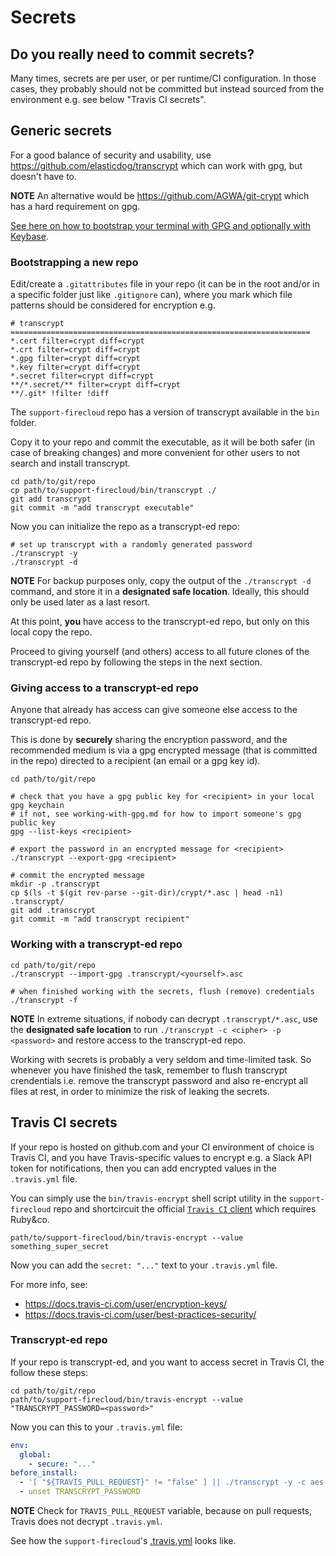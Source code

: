# Secrets

## Do you really need to commit secrets?

Many times, secrets are per user, or per runtime/CI configuration.
In those cases, they probably should not be committed
but instead sourced from the environment e.g. see below "Travis CI secrets".


## Generic secrets

For a good balance of security and usability,
use https://github.com/elasticdog/transcrypt which can work with gpg, but doesn't have to.

**NOTE** An alternative would be https://github.com/AGWA/git-crypt which has a hard requirement on gpg.

[See here on how to bootstrap your terminal with GPG and optionally with Keybase](bootstrap-gpg.md).

### Bootstrapping a new repo

Edit/create a `.gitattributes` file in your repo
(it can be in the root and/or in a specific folder just like `.gitignore` can),
where you mark which file patterns should be considered for encryption e.g.

```
# transcrypt ===================================================================
*.cert filter=crypt diff=crypt
*.crt filter=crypt diff=crypt
*.gpg filter=crypt diff=crypt
*.key filter=crypt diff=crypt
*.secret filter=crypt diff=crypt
**/*.secret/** filter=crypt diff=crypt
**/.git* !filter !diff
```

The `support-firecloud` repo has a version of transcrypt available in the `bin` folder.

Copy it to your repo and commit the executable, as it will be both safer
(in case of breaking changes) and more convenient for other users to not search
and install transcrypt.

```shell
cd path/to/git/repo
cp path/to/support-firecloud/bin/transcrypt ./
git add transcrypt
git commit -m "add transcrypt executable"
```

Now you can initialize the repo as a transcrypt-ed repo:

```shell
# set up transcrypt with a randomly generated password
./transcrypt -y
./transcrypt -d
```

**NOTE** For backup purposes only, copy the output of the `./transcrypt -d` command,
and store it in a **designated safe location**. Ideally, this should only be used later as a last resort.

At this point, **you** have access to the transcrypt-ed repo, but only on this local copy the repo.

Proceed to giving yourself (and others) access to all future clones of the transcrypt-ed repo
by following the steps in the next section.

### Giving access to a transcrypt-ed repo

Anyone that already has access can give someone else access to the transcrypt-ed repo.

This is done by **securely** sharing the encryption password,
and the recommended medium is via a gpg encrypted message (that is committed in the repo)
directed to a recipient (an email or a gpg key id).

```shell
cd path/to/git/repo

# check that you have a gpg public key for <recipient> in your local gpg keychain
# if not, see working-with-gpg.md for how to import someone's gpg public key
gpg --list-keys <recipient>

# export the password in an encrypted message for <recipient>
./transcrypt --export-gpg <recipient>

# commit the encrypted message
mkdir -p .transcrypt
cp $(ls -t $(git rev-parse --git-dir)/crypt/*.asc | head -n1) .transcrypt/
git add .transcrypt
git commit -m "add transcrypt recipient"
```

### Working with a transcrypt-ed repo

```shell
cd path/to/git/repo
./transcrypt --import-gpg .transcrypt/<yourself>.asc

# when finished working with the secrets, flush (remove) credentials
./transcrypt -f
```

**NOTE** In extreme situations, if nobody can decrypt `.transcrypt/*.asc`, use the **designated safe location**
to run `./transcrypt -c <cipher> -p <password>` and restore access to the transcrypt-ed repo.

Working with secrets is probably a very seldom and time-limited task.
So whenever you have finished the task, remember to flush transcrypt crendentials
i.e. remove the transcrypt password and also re-encrypt all files at rest,
in order to minimize the risk of leaking the secrets.


## Travis CI secrets

If your repo is hosted on github.com and your CI environment of choice is Travis CI,
and you have Travis-specific values to encrypt e.g. a Slack API token for notifications,
then you can add encrypted values in the `.travis.yml` file.

You can simply use the `bin/travis-encrypt` shell script utility in the `support-firecloud` repo
and shortcircuit the official [`Travis CI` client](https://github.com/travis-ci/travis.rb) which requires Ruby&co.

```shell
path/to/support-firecloud/bin/travis-encrypt --value something_super_secret
```

Now you can add the `secret: "..."` text to your `.travis.yml` file.

For more info, see:
* https://docs.travis-ci.com/user/encryption-keys/
* https://docs.travis-ci.com/user/best-practices-security/

### Transcrypt-ed repo

If your repo is transcrypt-ed, and you want to access secret in Travis CI, the follow these steps:

```shell
cd path/to/git/repo
path/to/support-firecloud/bin/travis-encrypt --value "TRANSCRYPT_PASSWORD=<password>"
```

Now you can this to your `.travis.yml` file:

```yaml
env:
  global:
    - secure: "..."
before_install:
  - '[ "${TRAVIS_PULL_REQUEST}" != "false" ] || ./transcrypt -y -c aes-256-cbc -p "${TRANSCRYPT_PASSWORD}"'
  - unset TRANSCRYPT_PASSWORD
```

**NOTE** Check for `TRAVIS_PULL_REQUEST` variable, because on pull requests, Travis does not decrypt `.travis.yml`.

See how the `support-firecloud`'s [.travis.yml](../ci/travis.yml) looks like.
